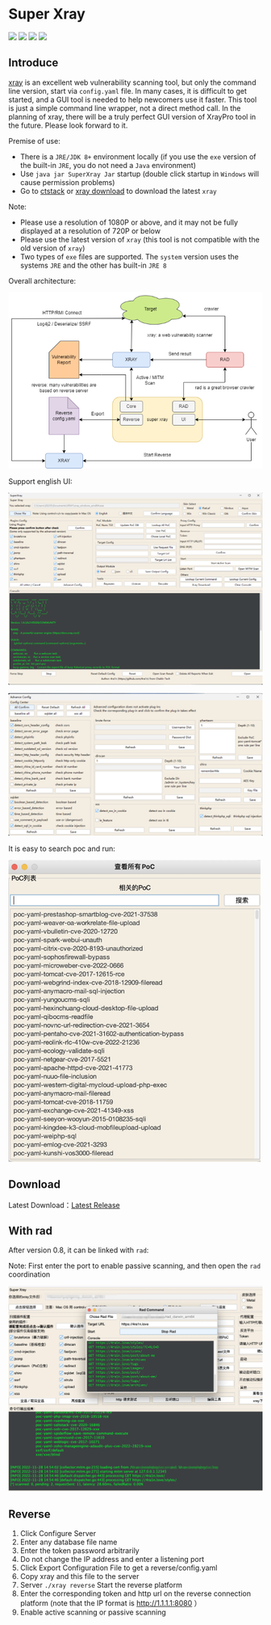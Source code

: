 # Super Xray
[![](https://img.shields.io/github/v/release/4ra1n/super-xray)](https://github.com/4ra1n/super-xray/releases/latest)
![](https://img.shields.io/github/downloads/4ra1n/super-xray/total)
![](https://img.shields.io/badge/build-JDK8-orange)
![](https://img.shields.io/badge/Java%20Code%20Lines-4805-orange)

## Introduce

[xray](https://github.com/chaitin/xray) is an excellent web vulnerability scanning tool, but only the command line version, start via `config.yaml` file. In many cases, it is difficult to get started, and a GUI tool is needed to help newcomers use it faster. This tool is just a simple command line wrapper, not a direct method call. In the planning of xray, there will be a truly perfect GUI version of XrayPro tool in the future. Please look forward to it.

Premise of use:
- There is a `JRE/JDK 8+` environment locally (if you use the `exe` version of the built-in `JRE`, you do not need a `Java` environment)
- Use `java jar SuperXray Jar` startup (double click startup in `Windows` will cause permission problems)
- Go to [ctstack](https://stack.chaitin.com/tool/detail?id=1) or [xray download](https://download.xray.cool) to download the latest `xray`

Note:
- Please use a resolution of 1080P or above, and it may not be fully displayed at a resolution of 720P or below
- Please use the latest version of `xray` (this tool is not compatible with the old version of `xray`)
- Two types of `exe` files are supported. The `system` version uses the systems `JRE` and the other has built-in `JRE 8`

Overall architecture:

![](../img/00000.png)

Support english UI:

![](../img/16.png)

![](../img/17.png)

It is easy to search poc and run:

<img src="../img/21.png" width="500px">

## Download

Latest Download：[Latest Release](https://github.com/4ra1n/super-xray/releases/latest)

## With rad

After version 0.8, it can be linked with `rad`:

Note: First enter the port to enable passive scanning, and then open the `rad` coordination

![](../img/20.png)

## Reverse

1. Click Configure Server
2. Enter any database file name
3. Enter the token password arbitrarily
4. Do not change the IP address and enter a listening port
5. Click Export Configuration File to get a reverse/config.yaml
6. Copy xray and this file to the server
7. Server `./xray reverse` Start the reverse platform
8. Enter the corresponding token and http url on the reverse connection platform (note that the IP format is http://1.1.1.1:8080 ）
9. Enable active scanning or passive scanning